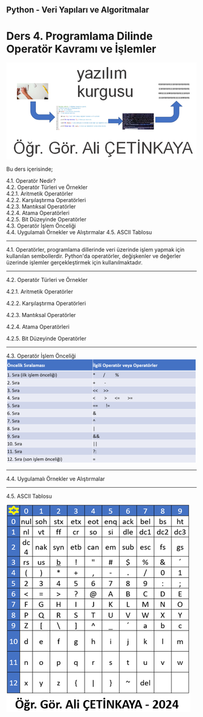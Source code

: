 ## Python - Veri Yapıları ve Algoritmalar
# Ders 4. Programlama Dilinde Operatör Kavramı ve İşlemler

![alternatif metin](https://github.com/acetinkaya/yapayzeka/blob/main/Programlama-8.png)

Bu ders içerisinde;

4.1. Operatör Nedir?  
4.2. Operatör Türleri ve Örnekler  
4.2.1. Aritmetik Operatörler  
4.2.2. Karşılaştırma Operatörleri  
4.2.3. Mantıksal Operatörler  
4.2.4. Atama Operatörleri  
4.2.5. Bit Düzeyinde Operatörler   
4.3. Operatör İşlem Önceliği  
4.4. Uygulamalı Örnekler ve Alıştırmalar
4.5. ASCII Tablosu
  
---

4.1. Operatörler, programlama dillerinde veri üzerinde işlem yapmak için kullanılan sembollerdir. Python'da operatörler, değişkenler ve değerler üzerinde işlemler gerçekleştirmek için kullanılmaktadır.

---

4.2. Operatör Türleri ve Örnekler

4.2.1. Aritmetik Operatörler  
  
4.2.2. Karşılaştırma Operatörleri  
  
4.2.3. Mantıksal Operatörler  
  
4.2.4. Atama Operatörleri  
  
4.2.5. Bit Düzeyinde Operatörler   

---

4.3. Operatör İşlem Önceliği  
![alternatif metin](https://github.com/acetinkaya/veriyapilari-algoritma/blob/main/Programlama-1.png)

---

4.4. Uygulamalı Örnekler ve Alıştırmalar

---
  
4.5. ASCII Tablosu

![alternatif metin](https://github.com/acetinkaya/veriyapilari-algoritma/blob/main/Asci.png)

